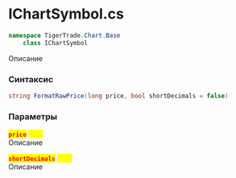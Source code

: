 
# IChartSymbol.cs
```csharp
namespace TigerTrade.Chart.Base  
    class IChartSymbol
```

Описание

### Синтаксис
```csharp
string FormatRawPrice(long price, bool shortDecimals = false)
```

### Параметры
<mark style="color:red;">**`price`**</mark> <mark style="color:yellow;">`long`</mark>  
 Описание  
  
<mark style="color:red;">**`shortDecimals`**</mark> <mark style="color:yellow;">`bool`</mark>  
 Описание  
  

                    
                    